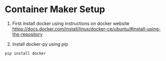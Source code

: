 # Container Maker Setup

1. First install docker using instructions on docker website
https://docs.docker.com/install/linux/docker-ce/ubuntu/#install-using-the-repository

2. Install docker-py using pip
```
pip install docker
```


